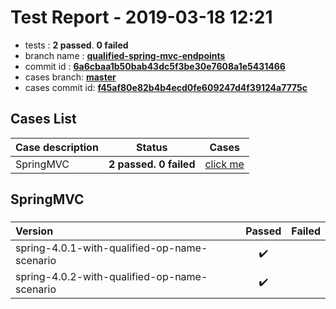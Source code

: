 # Test Report - 2019-03-18 12:21

- tests  : **2 passed**. **0 failed**
- branch name : **[qualified-spring-mvc-endpoints](https://github.com/apache/incubator-skywalking/tree/qualified-spring-mvc-endpoints)**
- commit id : **[6a6cbaa1b50bab43dc5f3be30e7608a1e5431466](https://github.com/apache/incubator-skywalking/commit/6a6cbaa1b50bab43dc5f3be30e7608a1e5431466)**
- cases branch: **[master](https://github.com/SkywalkingTest/skywalking-autotest-scenarios/tree/master)**
- cases commit id: **[f45af80e82b4b4ecd0fe609247d4f39124a7775c](https://github.com/SkywalkingTest/skywalking-autotest-scenarios/commit/f45af80e82b4b4ecd0fe609247d4f39124a7775c)**

## Cases List

| Case description | Status | Cases|
|:-----|:-----:|:-----:|
|SpringMVC| **2 passed. 0 failed**| [click me](#springmvc) |

## SpringMVC

### 
|  Version     | Passed | Failed|
|:------------- |:-------:|:-----:|
| spring-4.0.1-with-qualified-op-name-scenario  | :heavy_check_mark:||
| spring-4.0.2-with-qualified-op-name-scenario  | :heavy_check_mark:||

